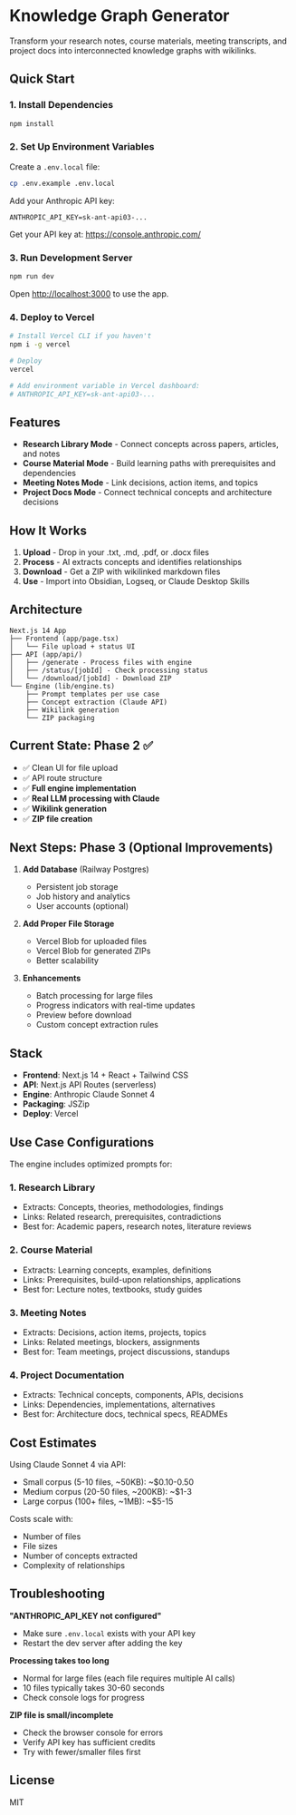 # Knowledge Graph Generator

Transform your research notes, course materials, meeting transcripts, and project docs into interconnected knowledge graphs with wikilinks.

## Quick Start

### 1. Install Dependencies

```bash
npm install
```

### 2. Set Up Environment Variables

Create a `.env.local` file:

```bash
cp .env.example .env.local
```

Add your Anthropic API key:
```
ANTHROPIC_API_KEY=sk-ant-api03-...
```

Get your API key at: https://console.anthropic.com/

### 3. Run Development Server

```bash
npm run dev
```

Open [http://localhost:3000](http://localhost:3000) to use the app.

### 4. Deploy to Vercel

```bash
# Install Vercel CLI if you haven't
npm i -g vercel

# Deploy
vercel

# Add environment variable in Vercel dashboard:
# ANTHROPIC_API_KEY=sk-ant-api03-...
```

## Features

- **Research Library Mode** - Connect concepts across papers, articles, and notes
- **Course Material Mode** - Build learning paths with prerequisites and dependencies  
- **Meeting Notes Mode** - Link decisions, action items, and topics
- **Project Docs Mode** - Connect technical concepts and architecture decisions

## How It Works

1. **Upload** - Drop in your .txt, .md, .pdf, or .docx files
2. **Process** - AI extracts concepts and identifies relationships
3. **Download** - Get a ZIP with wikilinked markdown files
4. **Use** - Import into Obsidian, Logseq, or Claude Desktop Skills

## Architecture

```
Next.js 14 App
├── Frontend (app/page.tsx)
│   └── File upload + status UI
├── API (app/api/)
│   ├── /generate - Process files with engine
│   ├── /status/[jobId] - Check processing status
│   └── /download/[jobId] - Download ZIP
└── Engine (lib/engine.ts)
    ├── Prompt templates per use case
    ├── Concept extraction (Claude API)
    ├── Wikilink generation
    └── ZIP packaging
```

## Current State: Phase 2 ✅

- ✅ Clean UI for file upload
- ✅ API route structure
- ✅ **Full engine implementation**
- ✅ **Real LLM processing with Claude**
- ✅ **Wikilink generation**
- ✅ **ZIP file creation**

## Next Steps: Phase 3 (Optional Improvements)

1. **Add Database** (Railway Postgres)
   - Persistent job storage
   - Job history and analytics
   - User accounts (optional)

2. **Add Proper File Storage**
   - Vercel Blob for uploaded files
   - Vercel Blob for generated ZIPs
   - Better scalability

3. **Enhancements**
   - Batch processing for large files
   - Progress indicators with real-time updates
   - Preview before download
   - Custom concept extraction rules

## Stack

- **Frontend**: Next.js 14 + React + Tailwind CSS
- **API**: Next.js API Routes (serverless)
- **Engine**: Anthropic Claude Sonnet 4
- **Packaging**: JSZip
- **Deploy**: Vercel

## Use Case Configurations

The engine includes optimized prompts for:

### 1. Research Library
- Extracts: Concepts, theories, methodologies, findings
- Links: Related research, prerequisites, contradictions
- Best for: Academic papers, research notes, literature reviews

### 2. Course Material  
- Extracts: Learning concepts, examples, definitions
- Links: Prerequisites, build-upon relationships, applications
- Best for: Lecture notes, textbooks, study guides

### 3. Meeting Notes
- Extracts: Decisions, action items, projects, topics
- Links: Related meetings, blockers, assignments
- Best for: Team meetings, project discussions, standups

### 4. Project Documentation
- Extracts: Technical concepts, components, APIs, decisions
- Links: Dependencies, implementations, alternatives
- Best for: Architecture docs, technical specs, READMEs

## Cost Estimates

Using Claude Sonnet 4 via API:
- Small corpus (5-10 files, ~50KB): ~$0.10-0.50
- Medium corpus (20-50 files, ~200KB): ~$1-3
- Large corpus (100+ files, ~1MB): ~$5-15

Costs scale with:
- Number of files
- File sizes
- Number of concepts extracted
- Complexity of relationships

## Troubleshooting

**"ANTHROPIC_API_KEY not configured"**
- Make sure `.env.local` exists with your API key
- Restart the dev server after adding the key

**Processing takes too long**
- Normal for large files (each file requires multiple AI calls)
- 10 files typically takes 30-60 seconds
- Check console logs for progress

**ZIP file is small/incomplete**
- Check the browser console for errors
- Verify API key has sufficient credits
- Try with fewer/smaller files first

## License

MIT
